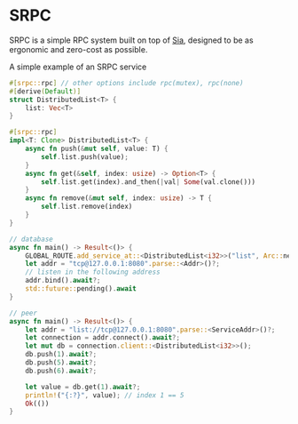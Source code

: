 # SRPC

SRPC is a simple RPC system built on top of [Sia](https://github.com/znx3p0/sia),
designed to be as ergonomic and zero-cost as possible.

A simple example of an SRPC service
```rust
#[srpc::rpc] // other options include rpc(mutex), rpc(none)
#[derive(Default)]
struct DistributedList<T> {
    list: Vec<T>
}

#[srpc::rpc]
impl<T: Clone> DistributedList<T> {
    async fn push(&mut self, value: T) {
        self.list.push(value);
    }
    async fn get(&self, index: usize) -> Option<T> {
        self.list.get(index).and_then(|val| Some(val.clone()))
    }
    async fn remove(&mut self, index: usize) -> T {
        self.list.remove(index)
    }
}
```

```rust
// database
async fn main() -> Result<()> {
    GLOBAL_ROUTE.add_service_at::<DistributedList<i32>>("list", Arc::new(RwLock::new(Default::default())))?;
    let addr = "tcp@127.0.0.1:8080".parse::<Addr>()?;
    // listen in the following address
    addr.bind().await?;
    std::future::pending().await
}

// peer
async fn main() -> Result<()> {
    let addr = "list://tcp@127.0.0.1:8080".parse::<ServiceAddr>()?;
    let connection = addr.connect().await?;
    let mut db = connection.client::<DistributedList<i32>>();
    db.push(1).await?;
    db.push(5).await?;
    db.push(6).await?;

    let value = db.get(1).await?;
    println!("{:?}", value); // index 1 == 5
    Ok(())
}
```
